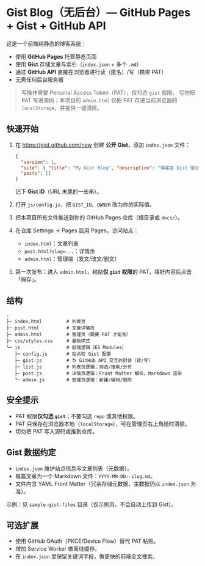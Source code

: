 
# Gist Blog（无后台）— GitHub Pages + Gist + GitHub API

这是一个前端纯静态的博客系统：
- 使用 **GitHub Pages** 托管静态页面
- 使用 **Gist** 存储文章与索引（`index.json` + 多个 `.md`）
- 通过 **GitHub API** 直接在浏览器进行读（匿名）/写（携带 PAT）
- 无需任何后台服务器

> 写操作需要 Personal Access Token（PAT），仅勾选 `gist` 权限。
> 切勿把 PAT 写进源码；本项目的 `admin.html` 仅把 PAT 存进当前浏览器的 `localStorage`，并提供一键清除。

## 快速开始

1. 在 https://gist.github.com/new 创建 **公开 Gist**，添加 `index.json` 文件：

   ```json
   {
     "version": 1,
     "site": { "title": "My Gist Blog", "description": "博客由 Gist 驱动", "author": "yourname" },
     "posts": []
   }
   ```

   记下 **Gist ID**（URL 末尾的一长串）。

2. 打开 `js/config.js`，把 `GIST_ID`、`OWNER` 改为你的实际值。
3. 把本项目所有文件推送到你的 GitHub Pages 仓库（根目录或 `docs/`）。
4. 在仓库 Settings → Pages 启用 Pages，访问站点：
   - `index.html`：文章列表
   - `post.html?slug=...`：详情页
   - `admin.html`：管理端（发文/改文/删文）
5. 第一次发布：进入 `admin.html`，粘贴**仅 `gist` 权限**的 PAT，填好内容后点击「保存」。

## 结构

```
.
├─ index.html         # 列表页
├─ post.html          # 文章详情页
├─ admin.html         # 管理页（需要 PAT 才能写）
├─ css/styles.css     # 基础样式
└─ js                 # 前端逻辑（ES Modules）
   ├─ config.js       # 站点和 Gist 配置
   ├─ gist.js         # 与 GitHub API 交互的封装（读/写）
   ├─ list.js         # 列表页逻辑：筛选/搜索/分页
   ├─ post.js         # 详情页逻辑：Front Matter 解析、Markdown 渲染
   └─ admin.js        # 管理页逻辑：新建/编辑/删除
```

## 安全提示

- PAT 权限**仅勾选 `gist`**；不要勾选 `repo` 或其他权限。
- PAT 只保存在浏览器本地（`localStorage`），可在管理页右上角随时清除。
- 切勿把 PAT 写入源码或推到仓库。

## Gist 数据约定

- `index.json` 维护站点信息与文章列表（元数据）。
- 每篇文章为一个 Markdown 文件：`YYYY-MM-DD--slug.md`。
- 文件内含 YAML Front Matter（冗余存储元数据，主数据仍以 `index.json` 为准）。

示例：见 `sample-gist-files` 目录（仅示例用，不会自动上传到 Gist）。

## 可选扩展
- 使用 GitHub OAuth（PKCE/Device Flow）替代 PAT 粘贴。
- 增加 Service Worker 做离线缓存。
- 在 `index.json` 里保留关键词字段，做更快的前端全文搜索。
